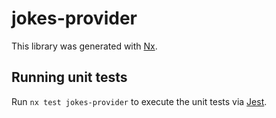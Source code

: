 # jokes-provider

This library was generated with [Nx](https://nx.dev).

## Running unit tests

Run `nx test jokes-provider` to execute the unit tests via [Jest](https://jestjs.io).
